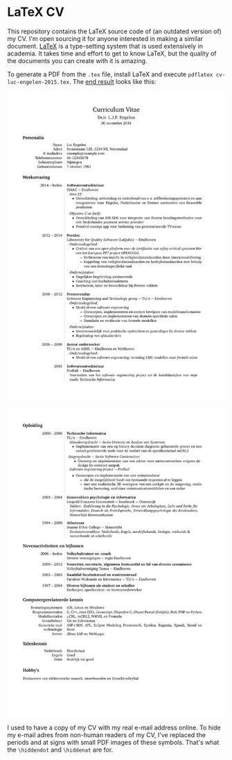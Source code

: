 # LaTeX CV

This repository contains the LaTeX source code of (an outdated version of) my CV.
I'm open sourcing it for anyone interested in making a similar document.
[LaTeX](https://www.latex-project.org/) is a type-setting system that is used extensively in academia.
It takes time and effort to get to know LaTeX, but the quality of the documents you can create with it is amazing.

To generate a PDF from the `.tex` file, install LaTeX and execute `pdflatex cv-luc-engelen-2015.tex`.
The [end result](https://github.com/ljpengelen/latex-cv/raw/master/cv-luc-engelen-2015.pdf) looks like this:

![Front](https://github.com/ljpengelen/latex-cv/raw/master/cv-luc-engelen-2015-front.png)

![Back](https://github.com/ljpengelen/latex-cv/raw/master/cv-luc-engelen-2015-back.png)

I used to have a copy of my CV with my real e-mail address online.
To hide my e-mail adres from non-human readers of my CV, I've replaced the periods and at signs with small PDF images of these symbols.
That's what the `\hiddendot` and `\hiddenat` are for.
